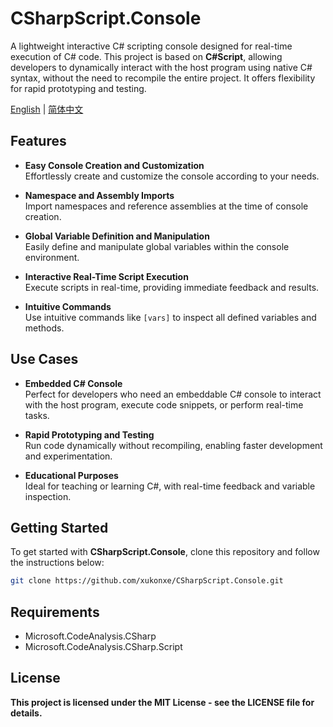 # CSharpScript.Console

A lightweight interactive C# scripting console designed for real-time execution of C# code. This project is based on **C#Script**, allowing developers to dynamically interact with the host program using native C# syntax, without the need to recompile the entire project. It offers flexibility for rapid prototyping and testing.

[English](README.md) | [简体中文](README.zh.md) 


## Features

- **Easy Console Creation and Customization**  
  Effortlessly create and customize the console according to your needs.
  
- **Namespace and Assembly Imports**  
  Import namespaces and reference assemblies at the time of console creation.
  
- **Global Variable Definition and Manipulation**  
  Easily define and manipulate global variables within the console environment.
  
- **Interactive Real-Time Script Execution**  
  Execute scripts in real-time, providing immediate feedback and results.
  
- **Intuitive Commands**  
  Use intuitive commands like `[vars]` to inspect all defined variables and methods.

## Use Cases

- **Embedded C# Console**  
  Perfect for developers who need an embeddable C# console to interact with the host program, execute code snippets, or perform real-time tasks.

- **Rapid Prototyping and Testing**  
  Run code dynamically without recompiling, enabling faster development and experimentation.

- **Educational Purposes**  
  Ideal for teaching or learning C#, with real-time feedback and variable inspection.

## Getting Started

To get started with **CSharpScript.Console**, clone this repository and follow the instructions below:

```bash
git clone https://github.com/xukonxe/CSharpScript.Console.git
```

## Requirements
- Microsoft.CodeAnalysis.CSharp
- Microsoft.CodeAnalysis.CSharp.Script

## License
**This project is licensed under the MIT License - see the LICENSE file for details.**



